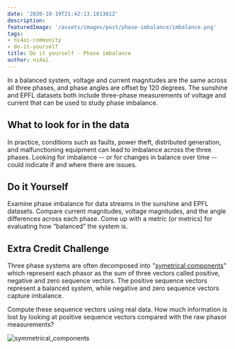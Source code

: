 ```yaml
---
date: '2020-10-19T21:42:13.181361Z'
description: 
featuredImage: '/assets/images/post/phase-imbalance/imbalance.png'
tags:
- ni4ai-community
- do-it-yourself
title: Do it yourself - Phase imbalance
author: ni4ai
---
```


In a balanced system, voltage and current magnitudes are the same across all three phases, and phase angles are offset by 120 degrees. The sunshine and EPFL datasets both include three-phase measurements of voltage and current that can be used to study phase imbalance.

## What to look for in the data
In practice, conditions such as faults, power theft, distributed generation, and malfunctioning equipment can lead to imbalance across the three phases. Looking for imbalance -- or for changes in balance over time -- could indicate if and where there are issues.

## Do it Yourself
Examine phase imbalance for data streams in the sunshine and EPFL datasets. Compare current magnitudes, voltage magnitudes, and the angle differences across each phase. Come up with a metric (or metrics) for evaluating how “balanced” the system is.

## Extra Credit Challenge
Three phase systems are often decomposed into "[symetrical components](https://en.wikipedia.org/wiki/Symmetrical_components)" which represent each phasor as the sum of three vectors called positive, negative and zero sequence vectors. The positive sequence vectors represent a balanced system, while negative and zero sequence vectors capture imbalance.

Compute these sequence vectors using real data. How much information is lost by looking at positive sequence vectors compared with the raw phasor measurements?

![symmetrical_components](/assets/images/post/phase-imbalance/symmetrical_components.jpg)

